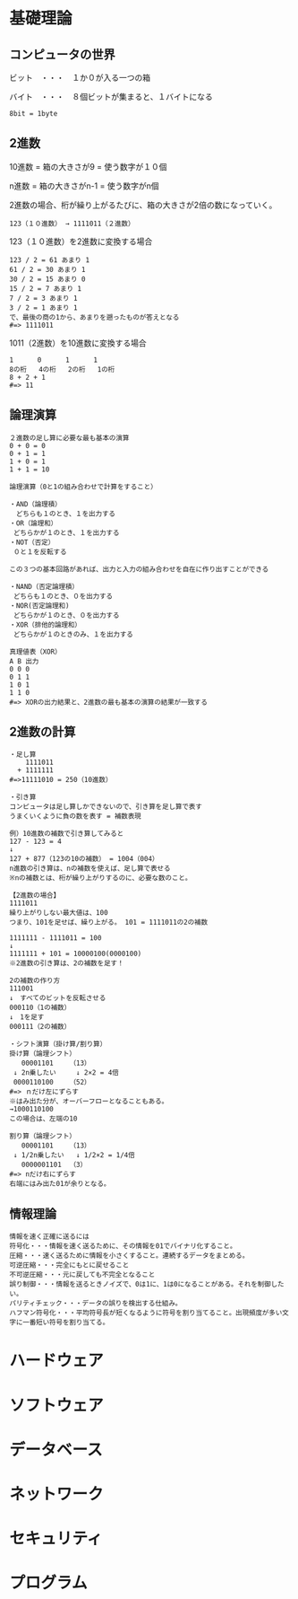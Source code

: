 # 基礎理論
## コンピュータの世界
ビット　・・・　１か０が入る一つの箱

バイト　・・・　８個ビットが集まると、１バイトになる
```
8bit = 1byte
```
## 2進数
10進数 = 箱の大きさが9 = 使う数字が１０個

n進数 = 箱の大きさがn-1 = 使う数字がn個

2進数の場合、桁が繰り上がるたびに、箱の大きさが2倍の数になっていく。

```
123（１０進数） → 1111011（２進数）
```
123（１０進数）を2進数に変換する場合
```
123 / 2 = 61 あまり 1
61 / 2 = 30 あまり 1
30 / 2 = 15 あまり 0
15 / 2 = 7 あまり 1
7 / 2 = 3 あまり 1
3 / 2 = 1 あまり 1
で、最後の商の1から、あまりを遡ったものが答えとなる
#=> 1111011
```

1011（2進数）を10進数に変換する場合
```
1      0      1      1 
8の桁   4の桁   2の桁   1の桁
8 + 2 + 1
#=> 11
```

## 論理演算
```
２進数の足し算に必要な最も基本の演算
0 + 0 = 0
0 + 1 = 1
1 + 0 = 1
1 + 1 = 10

論理演算（0と1の組み合わせで計算をすること）

・AND（論理積）
　どちらも１のとき、１を出力する
・OR（論理和）
 どちらかが１のとき、１を出力する
・NOT（否定）
 ０と１を反転する
 
この３つの基本回路があれば、出力と入力の組み合わせを自在に作り出すことができる

・NAND（否定論理積）
 どちらも１のとき、０を出力する
・NOR(否定論理和) 
 どちらかが１のとき、０を出力する
・XOR（排他的論理和）
 どちらかが１のときのみ、１を出力する

真理値表（XOR）
A B 出力
0 0 0
0 1 1
1 0 1
1 1 0
#=> XORの出力結果と、2進数の最も基本の演算の結果が一致する
```

## 2進数の計算
```
・足し算
    1111011
  + 1111111
#=>11111010 = 250（10進数）

・引き算
コンピュータは足し算しかできないので、引き算を足し算で表す
うまくいくように負の数を表す = 補数表現

例）10進数の補数で引き算してみると
127 - 123 = 4
↓
127 + 877（123の10の補数） = 1004（004）
n進数の引き算は、nの補数を使えば、足し算で表せる
※nの補数とは、桁が繰り上がりするのに、必要な数のこと。

【2進数の場合】
1111011
繰り上がりしない最大値は、100
つまり、101を足せば、繰り上がる。 101 = 1111011の2の補数

1111111 - 1111011 = 100
↓
1111111 + 101 = 10000100(0000100)
※2進数の引き算は、2の補数を足す！

2の補数の作り方
111001
↓　すべてのビットを反転させる
000110（1の補数）
↓　1を足す
000111（2の補数）

・シフト演算（掛け算/割り算）
掛け算（論理シフト）
   00001101    （13）
 ↓ 2n乗したい     ↓ 2×2 = 4倍  
 0000110100    （52）
#=> ｎだけ左にずらす
※はみ出た分が、オーバーフローとなることもある。
→1000110100
この場合は、左端の10

割り算（論理シフト）
   00001101    （13）
 ↓ 1/2n乗したい   ↓ 1/2×2 = 1/4倍
   0000001101  （3） 
#=> nだけ右にずらす
右端にはみ出た01が余りとなる。
```
## 情報理論
```
情報を速く正確に送るには
符号化・・・情報を速く送るために、その情報を01でバイナリ化すること。
圧縮・・・速く送るために情報を小さくすること。連続するデータをまとめる。
可逆圧縮・・・完全にもとに戻せること
不可逆圧縮・・・元に戻しても不完全となること
誤り制御・・・情報を送るときノイズで、0は1に、1は0になることがある。それを制御したい。
パリティチェック・・・データの誤りを検出する仕組み。
ハフマン符号化・・・平均符号長が短くなるように符号を割り当てること。出現頻度が多い文字に一番短い符号を割り当てる。
```


# ハードウェア


# ソフトウェア

# データベース

# ネットワーク

# セキュリティ

# プログラム

